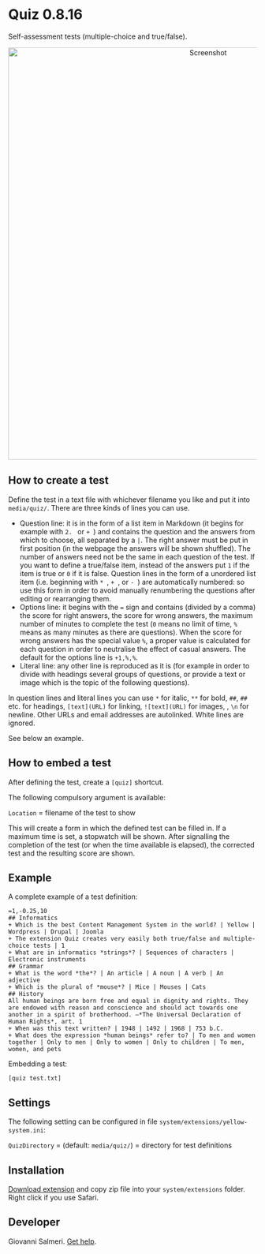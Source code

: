 # Quiz 0.8.16

Self-assessment tests (multiple-choice and true/false).

<p align="center"><img src="quiz-screenshot.png?raw=true" width="795" height="836" alt="Screenshot"></p>

## How to create a test

Define the test in a text file with whichever filename you like and put it into `media/quiz/`. There are three kinds of lines you can use.

+ Question line: it is in the form of a list item in Markdown (it begins for example with `2. ` or `+ `) and contains the question and the answers from which to choose, all separated by a `|`. The right answer must be put in first position (in the webpage the answers will be shown shuffled). The number of answers need not be the same in each question of the test. If you want to define a true/false item, instead of the answers put `1` if the item is true or `0` if it is false. Question lines in the form of a unordered list item (i.e. beginning with `* `, `+ `, or `- `) are automatically numbered: so use this form in order to avoid manually renumbering the questions after editing or rearranging them.
+ Options line: it begins with the `=` sign and contains (divided by a comma) the score for right answers, the score for wrong answers, the maximum number of minutes to complete the test (`0` means no limit of time, `%` means as many minutes as there are questions). When the score for wrong answers has the special value `%`, a proper value is calculated for each question in order to neutralise the effect of casual answers. The default for the options line is `+1,%,%`.
+ Literal line: any other line is reproduced as it is (for example in order to divide with headings several groups of questions, or provide a text or image which is the topic of the following questions).

In question lines and literal lines you can use `*` for italic, `**` for bold, `##`, `##` etc. for headings, `[text](URL)` for linking, `![text](URL)` for images, , `\n` for newline. Other URLs and email addresses are autolinked. White lines are ignored. 

See below an example.

## How to embed a test

After defining the test, create a `[quiz]` shortcut.

The following compulsory argument is available:

`Location` = filename of the test to show  

This will create a form in which the defined test can be filled in. If a maximum time is set, a stopwatch will be shown. After signalling the completion of the test (or when the time available is elapsed), the corrected test and the resulting score are shown.

## Example

A complete example of a test definition:

```
=1,-0.25,10
## Informatics
+ Which is the best Content Management System in the world? | Yellow | Wordpress | Drupal | Joomla
+ The extension Quiz creates very easily both true/false and multiple-choice tests | 1
+ What are in informatics *strings*? | Sequences of characters | Electronic instruments
## Grammar
+ What is the word *the*? | An article | A noun | A verb | An adjective
+ Which is the plural of *mouse*? | Mice | Mouses | Cats
## History
All human beings are born free and equal in dignity and rights. They are endowed with reason and conscience and should act towards one another in a spirit of brotherhood. —*The Universal Declaration of Human Rights*, art. 1
+ When was this text written? | 1948 | 1492 | 1968 | 753 b.C.
+ What does the expression *human beings* refer to? | To men and women together | Only to men | Only to women | Only to children | To men, women, and pets
```

Embedding a test:

    [quiz test.txt]

## Settings

The following setting can be configured in file `system/extensions/yellow-system.ini`:

`QuizDirectory` = (default: `media/quiz/`) = directory for test definitions
  
## Installation

[Download extension](https://github.com/GiovanniSalmeri/yellow-quiz/archive/master.zip) and copy zip file into your `system/extensions` folder. Right click if you use Safari.

## Developer

Giovanni Salmeri. [Get help](https://github.com/GiovanniSalmeri/yellow-quiz/issues).
